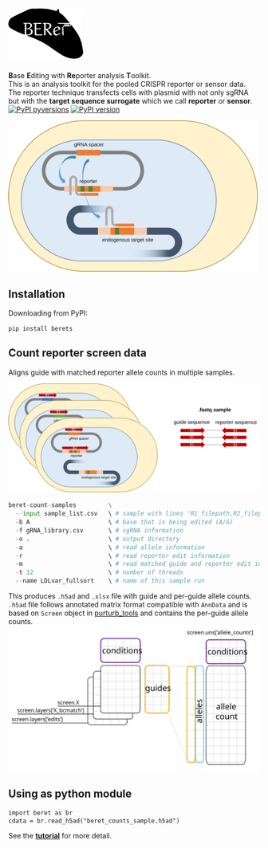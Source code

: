 # <img src="imgs/beret2.svg" alt="beret" width="150"/>
**B**ase **E**diting with **Re**porter analysis **T**oolkit.  
This is an analysis toolkit for the pooled CRISPR reporter or sensor data. The reporter technique transfects cells with plasmid with not only sgRNA but with the **target sequence surrogate** which we call **reporter** or **sensor**.  
[![PyPI pyversions](https://img.shields.io/pypi/pyversions/berets)](https://pypi.org/project/berets/)
[![PyPI version](https://img.shields.io/pypi/v/berets)](https://pypi.org/project/berets/)

<img src="imgs/anbe.svg" alt="anbe" width="500"/>

## Installation 
Downloading from PyPI:
```
pip install berets
```

## Count reporter screen data  
Aligns guide with matched reporter allele counts in multiple samples.  

<img src="imgs/reporter_screen.svg" alt="reporter screen" width="700"/>  

```python
beret-count-samples         \
  --input sample_list.csv   \ # sample with lines 'R1_filepath,R2_filepath,sample_name\n'  
  -b A                      \ # base that is being edited (A/G)
  -f gRNA_library.csv       \ # sgRNA information 
  -o .                      \ # output directory    
  -a                        \ # read allele information  
  -r                        \ # read reporter edit information
  -m                        \ # read matched guide and reporter edit information  
  -t 12                     \ # number of threads  
  --name LDLvar_fullsort    \ # name of this sample run  
```

This produces `.h5ad` and `.xlsx` file with guide and per-guide allele counts.  
`.h5ad` file follows annotated matrix format compatible with `AnnData` and is based on `Screen` object in [purturb_tools](https://github.com/pinellolab/perturb-tools) and contains the per-guide allele counts.    
<img src="imgs/screendata.svg" alt="screendata" width="700"/>

## Using as python module
```
import beret as br
cdata = br.read_h5ad("beret_counts_sample.h5ad")
```

See the [**tutorial**](docs/beret_test.ipynb) for more detail.
